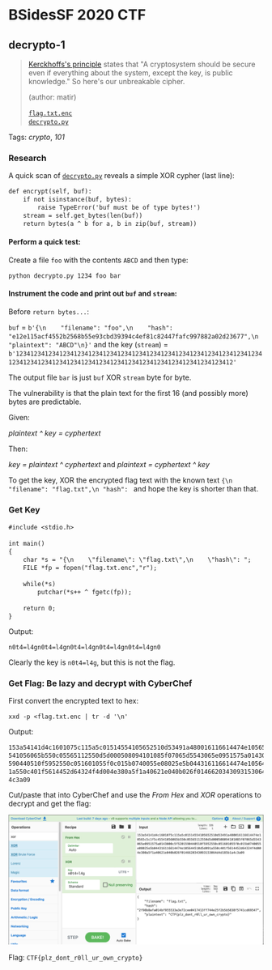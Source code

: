 # BSidesSF 2020 CTF

## decrypto-1

> [Kerckhoffs's principle](https://en.wikipedia.org/wiki/Kerckhoffs%27s_principle) states that "A cryptosystem should be secure even if everything about the system, except the key, is public knowledge." So here's our unbreakable cipher.
>
> (author: matir)
>
> [`flag.txt.enc`](flag.txt.enc)<br />[`decrypto.py`](decrypto.py)

Tags: _crypto_, _101_

### Research

A quick scan of [`decrypto.py`](decrypto.py) reveals a simple XOR cypher (last line):

```
def encrypt(self, buf):
    if not isinstance(buf, bytes):
        raise TypeError('buf must be of type bytes!')
    stream = self.get_bytes(len(buf))
    return bytes(a ^ b for a, b in zip(buf, stream))
```

#### Perform a quick test:

Create a file `foo` with the contents `ABCD` and then type:

```
python decrypto.py 1234 foo bar
```

#### Instrument the code and print out `buf` and `stream`:

Before `return bytes...`:

`buf` = `b'{\n    "filename": "foo",\n    "hash": "e12e115acf4552b2568b55e93cbd39394c4ef81c82447fafc997882a02d23677",\n    "plaintext": "ABCD"\n}'` and the key (`stream`) = `b'1234123412341234123412341234123412341234123412341234123412341234123412341234123412341234123412341234123412341234123412341234123412'`

The output file `bar` is just `buf` XOR `stream` byte for byte.

The vulnerability is that the plain text for the first 16 (and possibly more) bytes are predictable.

Given:

_plaintext ^ key = cyphertext_

Then:

_key = plaintext ^ cyphertext_ and _plaintext = cyphertext ^ key_

To get the key, XOR the encrypted flag text with the known text `{\n "filename": "flag.txt",\n "hash": ` and hope the key is shorter than that.

### Get Key

```
#include <stdio.h>

int main()
{
    char *s = "{\n    \"filename\": \"flag.txt\",\n    \"hash\": ";
    FILE *fp = fopen("flag.txt.enc","r");

    while(*s)
        putchar(*s++ ^ fgetc(fp));

    return 0;
}
```

Output:

```
n0t4=l4gn0t4=l4gn0t4=l4gn0t4=l4gn0t4=l4gn0
```

Clearly the key is `n0t4=l4g`, but this is not the flag.

### Get Flag: Be lazy and decrypt with CyberChef

First convert the encrypted text to hex:

```
xxd -p <flag.txt.enc | tr -d '\n'
```

Output:

```
153a54141d4c1601075c115a5c01514554105652510d53491a480016116614474e10565c5c1f5c45
541056065b550c05565112550d5d000508094101085f07065d5543065e0951575a0143000c5f5201
590440510f5952550c051601055f0c015b0740055e08025e5b044316116614474e105644510d5d09
1a550c401f5614452d64324f4d004e380a5f1a40621e040b026f0146620343093153064d4d185b1a
4c3a09
```

Cut/paste that into CyberChef and use the _From Hex_ and _XOR_ operations to decrypt and get the flag:

![](decrypto-1.png)

Flag: `CTF{plz_dont_r0ll_ur_own_crypto}`
